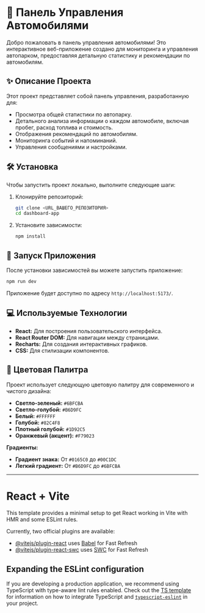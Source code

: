 # 🚗 Панель Управления Автомобилями

Добро пожаловать в панель управления автомобилями! Это интерактивное веб-приложение создано для мониторинга и управления автопарком, предоставляя детальную статистику и рекомендации по автомобилям.

## ✨ Описание Проекта

Этот проект представляет собой панель управления, разработанную для: 
- Просмотра общей статистики по автопарку.
- Детального анализа информации о каждом автомобиле, включая пробег, расход топлива и стоимость.
- Отображения рекомендаций по автомобилям.
- Мониторинга событий и напоминаний.
- Управления сообщениями и настройками.

## 🛠️ Установка

Чтобы запустить проект локально, выполните следующие шаги:

1. Клонируйте репозиторий:
   ```bash
   git clone <URL_ВАШЕГО_РЕПОЗИТОРИЯ>
   cd dashboard-app
   ```

2. Установите зависимости:
   ```bash
   npm install
   ```

## 🚀 Запуск Приложения

После установки зависимостей вы можете запустить приложение:

```bash
npm run dev
```

Приложение будет доступно по адресу `http://localhost:5173/`.

## 💻 Используемые Технологии

-   **React:** Для построения пользовательского интерфейса.
-   **React Router DOM:** Для навигации между страницами.
-   **Recharts:** Для создания интерактивных графиков.
-   **CSS:** Для стилизации компонентов.

## 🎨 Цветовая Палитра

Проект использует следующую цветовую палитру для современного и чистого дизайна:

-   **Светло-зеленый:** `#6BFCBA`
-   **Светло-голубой:** `#B6D9FC`
-   **Белый:** `#FFFFFF`
-   **Голубой:** `#82C4F8`
-   **Плотный голубой:** `#1D92C5`
-   **Оранжевый (акцент):** `#F79023`

**Градиенты:**
-   **Градиент знака:** От `#0165C0` до `#00C1DC`
-   **Легкий градиент:** От `#B6D9FC` до `#6BFCBA`

---

# React + Vite

This template provides a minimal setup to get React working in Vite with HMR and some ESLint rules.

Currently, two official plugins are available:

- [@vitejs/plugin-react](https://github.com/vitejs/vite-plugin-react/blob/main/packages/plugin-react) uses [Babel](https://babeljs.io/) for Fast Refresh
- [@vitejs/plugin-react-swc](https://github.com/vitejs/vite-plugin-react/blob/main/packages/plugin-react-swc) uses [SWC](https://swc.rs/) for Fast Refresh

## Expanding the ESLint configuration

If you are developing a production application, we recommend using TypeScript with type-aware lint rules enabled. Check out the [TS template](https://github.com/vitejs/vite/tree/main/packages/create-vite/template-react-ts) for information on how to integrate TypeScript and [`typescript-eslint`](https://typescript-eslint.io) in your project.
